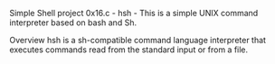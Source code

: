 Simple Shell project 0x16.c - hsh -
This is a simple UNIX command interpreter based on bash and Sh.

Overview
hsh is a sh-compatible command language interpreter that executes commands read
from the standard input or from a file.
